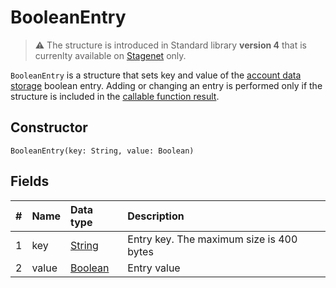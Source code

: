 # BooleanEntry

> :warning: The structure is introduced in Standard library **version 4** that is currenlty available on [Stagenet](/en/blockchain/blockchain-network/stage-network) only.

`BooleanEntry` is a structure that sets key and value of the [account data storage](/en/blockchain/account/account-data-storage) boolean entry. Adding or changing an entry is performed only if the structure is included in the [callable function result](/en/ride/functions/callable-function#callable-function-invocation-results-2).

## Constructor

```ride
BooleanEntry(key: String, value: Boolean)
```

## Fields

|   #   | Name | Data type | Description |
| :--- | :--- | :--- | :--- |
| 1 | key | [String](/en/ride/data-types/string) | Entry key. The maximum size is 400 bytes |
| 2 | value| [Boolean](/en/ride/data-types/boolean) | Entry value |
